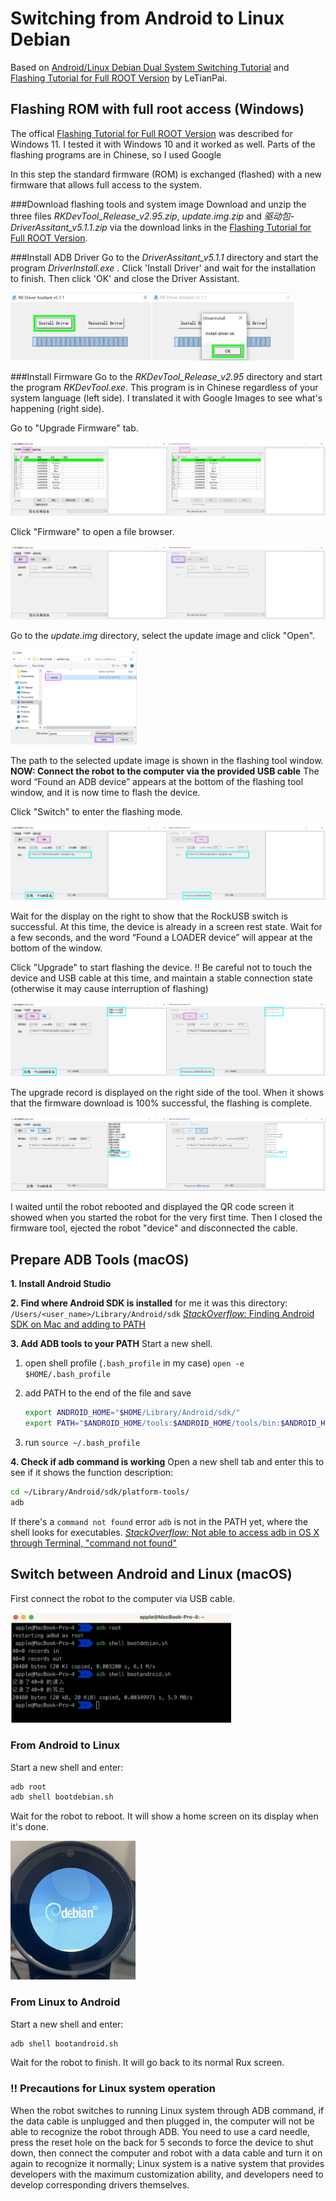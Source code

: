 # Switching from Android to Linux Debian
Based on [Android/Linux Debian Dual System Switching Tutorial](https://global.letianpai.com/all/?p=1675&v=8528837ceeea) and [Flashing Tutorial for Full ROOT Version](https://global.letianpai.com/all/?p=1680&v=8528837ceeea) by LeTianPai.

## Flashing ROM with full root access (Windows)
The offical [Flashing Tutorial for Full ROOT Version](https://global.letianpai.com/all/?p=1680&v=8528837ceeea) was described for Windows 11. I tested it with Windows 10 and it worked as well. Parts of the flashing programs are in Chinese, so I used Google 

In this step the standard firmware (ROM) is exchanged (flashed) with a new firmware that allows full access to the system.

###Download flashing tools and system image
Download and unzip the three files *RKDevTool_Release_v2.95.zip*, *update.img.zip* and *驱动包-DriverAssitant_v5.1.1.zip* via the download links in the [Flashing Tutorial for Full ROOT Version](https://global.letianpai.com/all/?p=1680&v=8528837ceeea).


###Install ADB Driver
Go to the *DriverAssitant_v5.1.1* directory and start the program *DriverInstall.exe* . Click 'Install Driver' and wait for the installation to finish. Then click 'OK' and close the Driver Assistant.

<img src="flashing/tutorial_screenshots/install_driver.png" alt="screenshot of the driver assistant program" width="90%" height="90%">

###Install Firmware
Go to the *RKDevTool_Release_v2.95* directory and start the program *RKDevTool.exe*. This program is in Chinese regardless of your system language (left side). I translated it with Google Images to see what's happening (right side).

Go to "Upgrade Firmware" tab.

<img src="flashing/tutorial_screenshots/install_firmware1_ch.png" alt="flashing firmware 1 chinese" width="50%"><img src="flashing/tutorial_screenshots/install_firmware1_en.png" alt="lashing firmware 1 english translation" width="50%">

Click "Firmware" to open a file browser.

<img src="flashing/tutorial_screenshots/install_firmware2_ch.png" alt="flashing firmware 2 chinese" width="50%"><img src="flashing/tutorial_screenshots/install_firmware2_en.png" alt="lashing firmware 2 english translation" width="50%">

Go to the *update.img* directory, select the update image and click "Open".

<img src="flashing/tutorial_screenshots/install_firmware3.png" alt="flashing firmware 3" width="40%">

The path to the selected update image is shown in the flashing tool window.
**NOW: Connect the robot to the computer via the provided USB cable**
The word “Found an ADB device” appears at the bottom of the flashing tool window, and it is now time to flash the device.

Click "Switch" to enter the flashing mode.

<img src="flashing/tutorial_screenshots/install_firmware4_ch.png" alt="flashing firmware 4 chinese" width="50%"><img src="flashing/tutorial_screenshots/install_firmware4_en.png" alt="lashing firmware 4 english translation" width="50%">

Wait for the display on the right to show that the RockUSB switch is successful. At this time, the device is already in a screen rest state.
Wait for a few seconds, and the word “Found a LOADER device” will appear at the bottom of the window.

Click "Upgrade" to  start flashing the device.
:bangbang: Be careful not to touch the device and USB cable at this time, and maintain a stable connection state (otherwise it may cause interruption of flashing)

<img src="flashing/tutorial_screenshots/install_firmware5_ch.png" alt="flashing firmware 5 chinese" width="50%"><img src="flashing/tutorial_screenshots/install_firmware5_en.png" alt="lashing firmware 5 english translation" width="50%">

The upgrade record is displayed on the right side of the tool. When it shows that the firmware download is 100% successful, the flashing is complete.

<img src="flashing/tutorial_screenshots/install_firmware6_ch.png" alt="flashing firmware 6 chinese" width="50%"><img src="flashing/tutorial_screenshots/install_firmware6_en.png" alt="lashing firmware 6 english translation" width="50%">

I waited until the robot rebooted and displayed the QR code screen it showed when you started the robot for the very first time. Then I closed the firmware tool, ejected the robot "device" and disconnected the cable.

## Prepare ADB Tools (macOS)
**1. Install Android Studio**

**2. Find where Android SDK is installed**
for me it was this directory: `/Users/<user_name>/Library/Android/sdk`
[*StackOverflow:* Finding Android SDK on Mac and adding to PATH](https://stackoverflow.com/questions/34532063/finding-android-sdk-on-mac-and-adding-to-path)

**3. Add ADB tools to your PATH**
Start a new shell.

1. open shell profile (`.bash_profile` in my case) `open -e  $HOME/.bash_profile`

2. add PATH to the end of the file and save

    ```bash
    export ANDROID_HOME="$HOME/Library/Android/sdk/"
    export PATH="$ANDROID_HOME/tools:$ANDROID_HOME/tools/bin:$ANDROID_HOME/platform-tools:$PATH"
    ```
3. run `source ~/.bash_profile`

**4. Check if adb command is working**
Open a new shell tab and enter this to see if it shows the function description:

```sh
cd ~/Library/Android/sdk/platform-tools/
adb
```

If there's a `command not found` error `adb` is not in the PATH yet, where the shell looks for executables. 
[*StackOverflow:* Not able to access adb in OS X through Terminal, "command not found"](https://stackoverflow.com/questions/7609270/not-able-to-access-adb-in-os-x-through-terminal-command-not-found)

## Switch between Android and Linux (macOS)
First connect the robot to the computer via USB cable.

<img src="flashing/tutorial_screenshots/bootdebian-android.png" alt="switch between systems" width="70%">

### From Android to Linux
Start a new shell and enter:

```sh
adb root
adb shell bootdebian.sh
```
Wait for the robot to reboot. It will show a home screen on its display when it's done.

<img src="flashing/tutorial_screenshots/linux-screen.png" alt="robot screen in linux mode" width="200">

### From Linux to Android
Start a new shell and enter:

```sh
adb shell bootandroid.sh
```
Wait for the robot to finish. It will go back to its normal Rux screen.

### :bangbang: Precautions for Linux system operation

When the robot switches to running Linux system through ADB command, if the data cable is unplugged and then plugged in, the computer will not be able to recognize the robot through ADB. You need to use a card needle, press the reset hole on the back for 5 seconds to force the device to shut down, then connect the computer and robot with a data cable and turn it on again to recognize it normally;
Linux system is a native system that provides developers with the maximum customization ability, and developers need to develop corresponding drivers themselves.